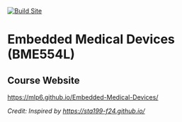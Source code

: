 [![Build Site](https://github.com/mlp6/Embedded-Medical-Devices/actions/workflows/publish.yml/badge.svg)](https://github.com/mlp6/Embedded-Medical-Devices/actions/workflows/publish.yml)

# Embedded Medical Devices (BME554L)

## Course Website

https://mlp6.github.io/Embedded-Medical-Devices/

*Credit: Inspired by https://sta199-f24.github.io/*